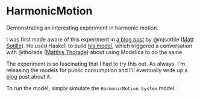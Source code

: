 HarmonicMotion
==============

Demonstrating an interesting experiment in harmonic motion.

I was first made aware of this experiment in
[a blog post](http://syntacticsalt.com/2011/08/27/harmonic-motion-simulation/)
by @mjsottile ([Matt Sotille](http://syntacticsalt.com/about/)).  He used Haskell to build
[his model](https://github.com/mjsottile/publicstuff), which triggered a
conversation with @thorade ([Matthis Thorade](https://twitter.com/MatthisThorade))
about using Modelica to do the same.

The experiment is so fascinating that I had to try this out.  As always, I'm releasing the models
for public consumption and I'll eventually write up a [blog](http://blog.xogeny.com/) post about it.

To run the model, simply simulate the `HarmonicMotion.System` model.
